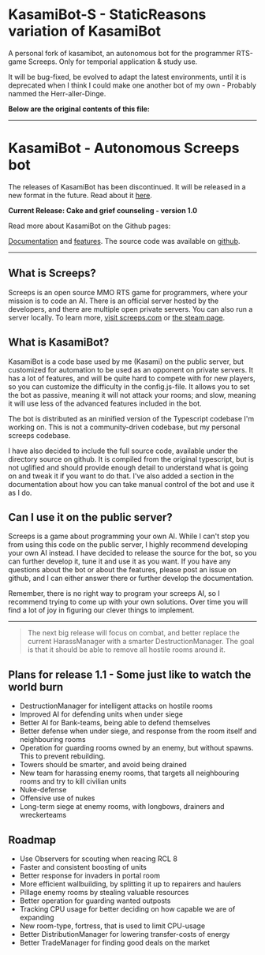 # KasamiBot-S - StaticReasons variation of KasamiBot

A personal fork of kasamibot, an autonomous bot for the programmer RTS-game Screeps. Only for temporial application & study use. 

It will be bug-fixed, be evolved to adapt the latest environments, until it is deprecated when I think I could make one another bot of my own - Probably nammed the Herr-aller-Dinge.

**Below are the original contents of this file:**

---

# KasamiBot - Autonomous Screeps bot

The releases of KasamiBot has been discontinued. It will be released in a new format in the future. Read about it [here](https://screeps.com/forum/topic/2000/on-the-topic-of-open-source-code-bases).

**Current Release: Cake and grief counseling - version 1.0**

Read more about KasamiBot on the Github pages:

[Documentation](https://kasami.github.io/kasamibot/) and [features](https://kasami.github.io/kasamibot/features.html). The source code was available on [github](https://github.com/kasami/kasamibot/).

---

## What is Screeps?
Screeps is an open source MMO RTS game for programmers, where your mission is to code an AI. There is an official server hosted by the developers, and there are multiple open private servers. You can also run a server locally. To learn more, [visit screeps.com](https://screeps.com/) or [the steam page](http://store.steampowered.com/app/464350/Screeps/).

## What is KasamiBot?
KasamiBot is a code base used by me (Kasami) on the public server, but customized for automation to be used as an opponent on private servers. It has a lot of features, and will be quite hard to compete with for new players, so you can customize the difficulty in the config.js-file. It allows you to set the bot as passive, meaning it will not attack your rooms; and slow, meaning it will use less of the advanced features included in the bot.

The bot is distributed as an minified version of the Typescript codebase I'm working on. This is not a community-driven codebase, but my personal screeps codebase.

I have also decided to include the full source code, available under the directory source on github. It is compiled from the original typescript, but is not uglified and should provide enough detail to understand what is going on and tweak it if you want to do that. I've also added a section in the documentation about how you can take manual control of the bot and use it as I do.

## Can I use it on the public server?
Screeps is a game about programming your own AI. While I can't stop you from using this code on the public server, I highly recommend developing your own AI instead. I have decided to release the source for the bot, so you can further develop it, tune it and use it as you want. If you have any questions about the bot or about the features, please post an issue on github, and I can either answer there or further develop the documentation.

Remember, there is no right way to program your screeps AI, so I recommend trying to come up with your own solutions. Over time you will find a lot of joy in figuring our clever things to implement.

---

> The next big release will focus on combat, and better replace the current HarassManager with a smarter DestructionManager. The goal is that it should be able to remove all hostile rooms around it.

## Plans for release 1.1 - Some just like to watch the world burn
* DestructionManager for intelligent attacks on hostile rooms
* Improved AI for defending units when under siege
* Better AI for Bank-teams, being able to defend themselves
* Better defense when under siege, and response from the room itself and neighbouring rooms
* Operation for guarding rooms owned by an enemy, but without spawns. This to prevent rebuilding.
* Towers should be smarter, and avoid being drained
* New team for harassing enemy rooms, that targets all neighbouring rooms and try to kill civilian units
* Nuke-defense
* Offensive use of nukes
* Long-term siege at enemy rooms, with longbows, drainers and wreckerteams

## Roadmap
* Use Observers for scouting when reacing RCL 8
* Faster and consistent boosting of units
* Better response for invaders in portal room
* More efficient wallbuilding, by splitting it up to repairers and haulers
* Pillage enemy rooms by stealing valuable resources
* Better operation for guarding wanted outposts
* Tracking CPU usage for better deciding on how capable we are of expanding
* New room-type, fortress, that is used to limit CPU-usage
* Better DistributionManager for lowering transfer-costs of energy
* Better TradeManager for finding good deals on the market
